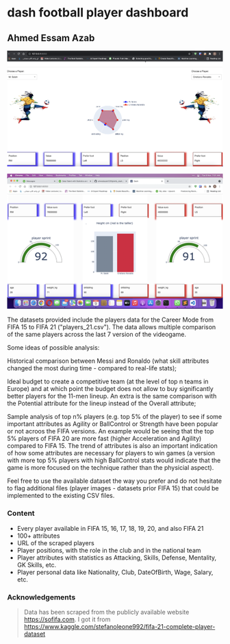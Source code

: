 # dash football player dashboard


## Ahmed Essam Azab


![alt text](https://github.com/ahmedazab1235/plotly_dash_football_player_dashboard/blob/main/Screen%20Shot%202021-10-30%20at%201.21.48%20AM.png?raw=true)


![alt text](https://github.com/ahmedazab1235/plotly_dash_football_player_dashboard/blob/main/Screen%20Shot%202021-11-09%20at%207.01.59%20AM.png?raw=true)


The datasets provided include the players data for the Career Mode from FIFA 15 to FIFA 21 ("players_21.csv"). The data allows multiple comparison of the same players across the last 7 version of the videogame.

Some ideas of possible analysis:

Historical comparison between Messi and Ronaldo (what skill attributes changed the most during time - compared to real-life stats);

Ideal budget to create a competitive team (at the level of top n teams in Europe) and at which point the budget does not allow to buy significantly better players for the 11-men lineup. An extra is the same comparison with the Potential attribute for the lineup instead of the Overall attribute;

Sample analysis of top n% players (e.g. top 5% of the player) to see if some important attributes as Agility or BallControl or Strength have been popular or not acroos the FIFA versions. An example would be seeing that the top 5% players of FIFA 20 are more fast (higher Acceleration and Agility) compared to FIFA 15. The trend of attributes is also an important indication of how some attributes are necessary for players to win games (a version with more top 5% players with high BallControl stats would indicate that the game is more focused on the technique rather than the physicial aspect).

Feel free to use the available dataset the way you prefer and do not hesitate to flag additional files (player images - datasets prior FIFA 15) that could be implemented to the existing CSV files.

### Content
* Every player available in FIFA 15, 16, 17, 18, 19, 20, and also FIFA 21
* 100+ attributes
* URL of the scraped players
* Player positions, with the role in the club and in the national team
* Player attributes with statistics as Attacking, Skills, Defense, Mentality, GK Skills, etc.
* Player personal data like Nationality, Club, DateOfBirth, Wage, Salary, etc.
### Acknowledgements
> Data has been scraped from the publicly available website https://sofifa.com.
> I got it from https://www.kaggle.com/stefanoleone992/fifa-21-complete-player-dataset
